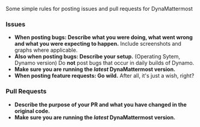 Some simple rules for posting issues and pull requests for DynaMattermost

### Issues
- **When posting bugs: Describe what you were doing, what went wrong and what you were expecting to happen.** Include screenshots and graphs where applicable.
- **Also when posting bugs: Describe your setup.** (Operating Sytem, Dynamo version) Do **not** post bugs that occur in daily builds of Dynamo.
- **Make sure you are running the *latest* DynaMattermost version.**
- **When posting feature requests: Go wild.** After all, it's just a wish, right?

### Pull Requests
- **Describe the purpose of your PR and what you have changed in the original code.**
- **Make sure you are running the *latest* DynaMattermost version.**
